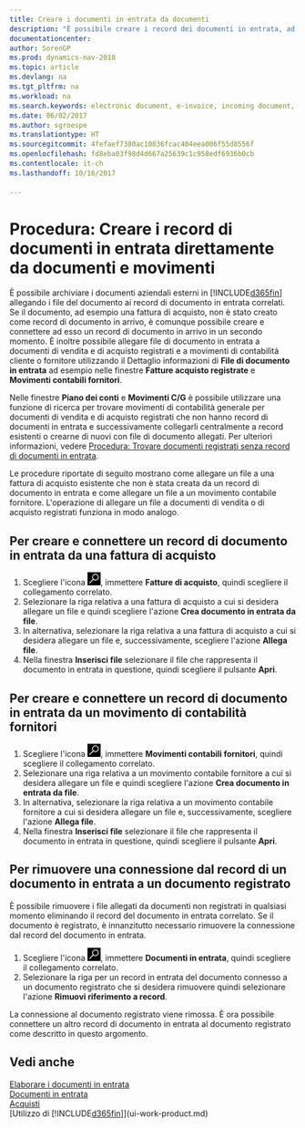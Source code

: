 ```yaml
---
title: Creare i documenti in entrata da documenti
description: "È possibile creare i record dei documenti in entrata, ad esempio le fatture elettroniche, e gestire le attività OCR, il commercio elettronico e il servizio di scambio documenti."
documentationcenter: 
author: SorenGP
ms.prod: dynamics-nav-2018
ms.topic: article
ms.devlang: na
ms.tgt_pltfrm: na
ms.workload: na
ms.search.keywords: electronic document, e-invoice, incoming document, OCR, ecommerce, document exchange, import invoice
ms.date: 06/02/2017
ms.author: sgroespe
ms.translationtype: HT
ms.sourcegitcommit: 4fefaef7380ac10836fcac404eea006f55d8556f
ms.openlocfilehash: fd8eba03f98d4d667a25639c1c958edf6936b0cb
ms.contentlocale: it-ch
ms.lasthandoff: 10/16/2017

---
```

# <a name="how-to-create-incoming-document-records-directly-from-documents-and-entries"></a>Procedura: Creare i record di documenti in entrata direttamente da documenti e movimenti
È possibile archiviare i documenti aziendali esterni in [!INCLUDE[d365fin](includes/d365fin_md.md)] allegando i file del documento ai record di documento in entrata correlati. Se il documento, ad esempio una fattura di acquisto, non è stato creato come record di documento in arrivo, è comunque possibile creare e connettere ad esso un record di documento in arrivo in un secondo momento. È inoltre possibile allegare file di documento in entrata a documenti di vendita e di acquisto registrati e a movimenti di contabilità cliente o fornitore utilizzando il Dettaglio informazioni di **File di documento in entrata** ad esempio nelle finestre **Fatture acquisto registrate** e **Movimenti contabili fornitori**.

Nelle finestre **Piano dei conti** e **Movimenti C/G** è possibile utilizzare una funzione di ricerca per trovare movimenti di contabilità generale per documenti di vendita e di acquisto registrati che non hanno record di documenti in entrata e successivamente collegarli centralmente a record esistenti o crearne di nuovi con file di documento allegati. Per ulteriori informazioni, vedere [Procedura: Trovare documenti registrati senza record di documenti in entrata](across-how-find-posted-documents-without-income-document-records.md).

Le procedure riportate di seguito mostrano come allegare un file a una fattura di acquisto esistente che non è stata creata da un record di documento in entrata e come allegare un file a un movimento contabile fornitore. L'operazione di allegare un file a documenti di vendita o di acquisto registrati funziona in modo analogo.

## <a name="to-create-and-connect-an-incoming-document-record-from-a-purchase-invoice"></a>Per creare e connettere un record di documento in entrata da una fattura di acquisto
1. Scegliere l'icona ![Cerca pagina o report](media/ui-search/search_small.png "icona Cerca pagina o report"), immettere **Fatture di acquisto**, quindi scegliere il collegamento correlato.
2. Selezionare la riga relativa a una fattura di acquisto a cui si desidera allegare un file e quindi scegliere l'azione **Crea documento in entrata da file**.
3. In alternativa, selezionare la riga relativa a una fattura di acquisto a cui si desidera allegare un file e, successivamente, scegliere l'azione **Allega file**.
4. Nella finestra **Inserisci file** selezionare il file che rappresenta il documento in entrata in questione, quindi scegliere il pulsante **Apri**.

## <a name="to-create-and-connect-an-incoming-document-record-from-a-vendor-ledger-entry"></a>Per creare e connettere un record di documento in entrata da un movimento di contabilità fornitori
1. Scegliere l'icona ![Cerca pagina o report](media/ui-search/search_small.png "icona Cerca pagina o report"), immettere **Movimenti contabili fornitori**, quindi scegliere il collegamento correlato.
2. Selezionare una riga relativa a un movimento contabile fornitore a cui si desidera allegare un file e quindi scegliere l'azione **Crea documento in entrata da file**.
3. In alternativa, selezionare la riga relativa a un movimento contabile fornitore a cui si desidera allegare un file e, successivamente, scegliere l'azione **Allega file**.
4. Nella finestra **Inserisci file** selezionare il file che rappresenta il documento in entrata in questione, quindi scegliere il pulsante **Apri**.

## <a name="to-remove-a-connection-from-an-incoming-document-record-to-a-posted-document"></a>Per rimuovere una connessione dal record di un documento in entrata a un documento registrato
È possibile rimuovere i file allegati da documenti non registrati in qualsiasi momento eliminando il record del documento in entrata correlato. Se il documento è registrato, è innanzitutto necessario rimuovere la connessione dal record del documento in entrata.

1. Scegliere l'icona ![Cerca pagina o report](media/ui-search/search_small.png "icona Cerca pagina o report"), immettere **Documenti in entrata**, quindi scegliere il collegamento correlato.
2. Selezionare la riga per un record in entrata del documento connesso a un documento registrato che si desidera rimuovere quindi selezionare l'azione **Rimuovi riferimento a record**.

La connessione al documento registrato viene rimossa. È ora possibile connettere un altro record di documento in entrata al documento registrato come descritto in questo argomento.

## <a name="see-also"></a>Vedi anche
[Elaborare i documenti in entrata](across-process-income-documents.md)  
[Documenti in entrata](across-income-documents.md)  
[Acquisti](purchasing-manage-purchasing.md)  
[Utilizzo di [!INCLUDE[d365fin](includes/d365fin_md.md)]](ui-work-product.md)

